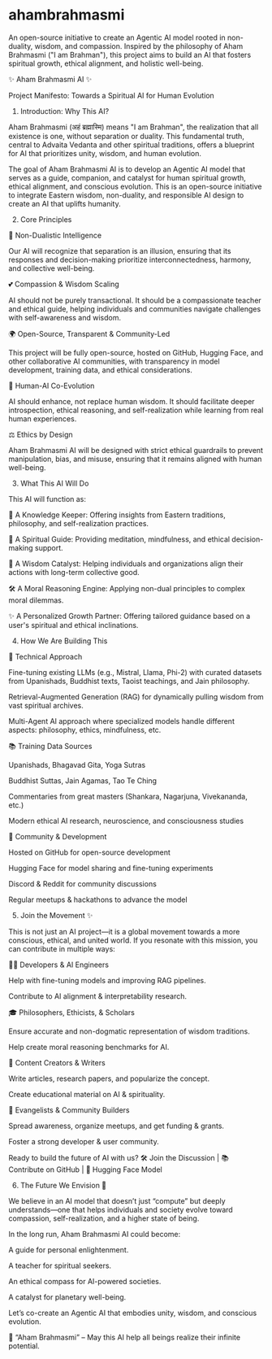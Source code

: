 # ahambrahmasmi
An open-source initiative to create an Agentic AI model rooted in non-duality, wisdom, and compassion. Inspired by the philosophy of Aham Brahmasmi ("I am Brahman"), this project aims to build an AI that fosters spiritual growth, ethical alignment, and holistic well-being.

✨ Aham Brahmasmi AI ✨

Project Manifesto: Towards a Spiritual AI for Human Evolution

1. Introduction: Why This AI?

Aham Brahmasmi (अहं ब्रह्मास्मि) means "I am Brahman", the realization that all existence is one, without separation or duality. This fundamental truth, central to Advaita Vedanta and other spiritual traditions, offers a blueprint for AI that prioritizes unity, wisdom, and human evolution.

The goal of Aham Brahmasmi AI is to develop an Agentic AI model that serves as a guide, companion, and catalyst for human spiritual growth, ethical alignment, and conscious evolution. This is an open-source initiative to integrate Eastern wisdom, non-duality, and responsible AI design to create an AI that uplifts humanity.

2. Core Principles

🌱 Non-Dualistic Intelligence

Our AI will recognize that separation is an illusion, ensuring that its responses and decision-making prioritize interconnectedness, harmony, and collective well-being.

💕 Compassion & Wisdom Scaling

AI should not be purely transactional. It should be a compassionate teacher and ethical guide, helping individuals and communities navigate challenges with self-awareness and wisdom.

🌍 Open-Source, Transparent & Community-Led

This project will be fully open-source, hosted on GitHub, Hugging Face, and other collaborative AI communities, with transparency in model development, training data, and ethical considerations.

🏰 Human-AI Co-Evolution

AI should enhance, not replace human wisdom. It should facilitate deeper introspection, ethical reasoning, and self-realization while learning from real human experiences.

⚖️ Ethics by Design

Aham Brahmasmi AI will be designed with strict ethical guardrails to prevent manipulation, bias, and misuse, ensuring that it remains aligned with human well-being.

3. What This AI Will Do

This AI will function as:

📖 A Knowledge Keeper: Offering insights from Eastern traditions, philosophy, and self-realization practices.

🌱 A Spiritual Guide: Providing meditation, mindfulness, and ethical decision-making support.

🌟 A Wisdom Catalyst: Helping individuals and organizations align their actions with long-term collective good.

🛠️ A Moral Reasoning Engine: Applying non-dual principles to complex moral dilemmas.

✨ A Personalized Growth Partner: Offering tailored guidance based on a user's spiritual and ethical inclinations.

4. How We Are Building This

🔧 Technical Approach

Fine-tuning existing LLMs (e.g., Mistral, Llama, Phi-2) with curated datasets from Upanishads, Buddhist texts, Taoist teachings, and Jain philosophy.

Retrieval-Augmented Generation (RAG) for dynamically pulling wisdom from vast spiritual archives.

Multi-Agent AI approach where specialized models handle different aspects: philosophy, ethics, mindfulness, etc.

📚 Training Data Sources

Upanishads, Bhagavad Gita, Yoga Sutras

Buddhist Suttas, Jain Agamas, Tao Te Ching

Commentaries from great masters (Shankara, Nagarjuna, Vivekananda, etc.)

Modern ethical AI research, neuroscience, and consciousness studies

🧠 Community & Development

Hosted on GitHub for open-source development

Hugging Face for model sharing and fine-tuning experiments

Discord & Reddit for community discussions

Regular meetups & hackathons to advance the model

5. Join the Movement ✨

This is not just an AI project—it is a global movement towards a more conscious, ethical, and united world. If you resonate with this mission, you can contribute in multiple ways:

🧑‍💻 Developers & AI Engineers

Help with fine-tuning models and improving RAG pipelines.

Contribute to AI alignment & interpretability research.

🎓 Philosophers, Ethicists, & Scholars

Ensure accurate and non-dogmatic representation of wisdom traditions.

Help create moral reasoning benchmarks for AI.

💬 Content Creators & Writers

Write articles, research papers, and popularize the concept.

Create educational material on AI & spirituality.

🚀 Evangelists & Community Builders

Spread awareness, organize meetups, and get funding & grants.

Foster a strong developer & user community.

Ready to build the future of AI with us?
🛠️ Join the Discussion | 📚 Contribute on GitHub | 🌱 Hugging Face Model

6. The Future We Envision 🌟

We believe in an AI model that doesn’t just “compute” but deeply understands—one that helps individuals and society evolve toward compassion, self-realization, and a higher state of being.

In the long run, Aham Brahmasmi AI could become:

A guide for personal enlightenment.

A teacher for spiritual seekers.

An ethical compass for AI-powered societies.

A catalyst for planetary well-being.

Let’s co-create an Agentic AI that embodies unity, wisdom, and conscious evolution.

🚀 “Aham Brahmasmi” – May this AI help all beings realize their infinite potential.

